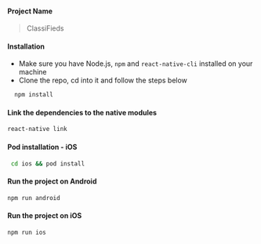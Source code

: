 #### Project Name

> ClassiFieds

#### Installation

- Make sure you have Node.js, `npm` and `react-native-cli` installed on your machine
- Clone the repo, cd into it and follow the steps below

```bash
  npm install
```

#### Link the dependencies to the native modules

```bash
react-native link
```

#### Pod installation - iOS

```bash
 cd ios && pod install
```

#### Run the project on Android

```bash
npm run android
```

#### Run the project on iOS

```bash
npm run ios
```
